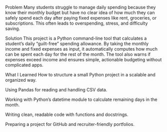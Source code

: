 Problem
Many students struggle to manage daily spending because they know their monthly budget but have no clear idea of how much they can safely spend each day after paying fixed expenses like rent, groceries, or subscriptions. This often leads to overspending, stress, and difficulty saving.

Solution
This project is a Python command-line tool that calculates a student’s daily “guilt-free” spending allowance. By taking the monthly income and fixed expenses as input, it automatically computes how much can be spent each day for the rest of the month. The tool also warns if expenses exceed income and ensures simple, actionable budgeting without complicated apps.

What I Learned
How to structure a small Python project in a scalable and organized way.

Using Pandas for reading and handling CSV data.

Working with Python’s datetime module to calculate remaining days in the month.

Writing clean, readable code with functions and docstrings.

Preparing a project for GitHub and recruiter-friendly portfolios.